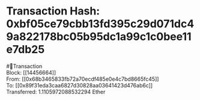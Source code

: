 
Transaction Hash: 0xbf05ce79cbb13fd395c29d071dc49a822178bc05b95dc1a99c1c0bee11e7db25
====================================================================================
  
#💸Transaction  
Block: [[14456664]]  
From: [[0x68b3465833fb72a70ecdf485e0e4c7bd8665fc45]]  
To: [[0x89f31eda3caa6827d30828aa03641423d476ab6c]]  
Transferred: 1.1105972088532294 Ether